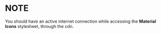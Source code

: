 # NOTE
You should have an active internet connection while accessing the **Material Icons** stylesheet, through the cdn.